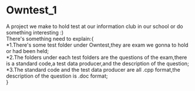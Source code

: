 # Owntest_1
A project we make to hold test at our information club in our school or do something interesting :)  
There's something need to explain:{  
    *1.There's some test folder under Owntest,they are exam we gonna to hold or had been held;  
    *2.The folders under each test folders are the questions of the exam,there is a standard code,a test data producer,and the description of the question;  
    *3.The standard code and the test data producer are all .cpp format,the description of the question is .doc format;  
}  
  
